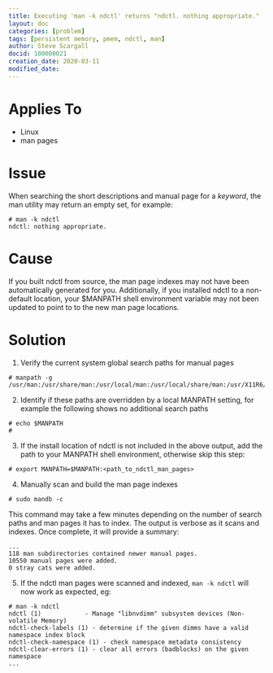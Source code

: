 ```yaml
---
title: Executing 'man -k ndctl' returns "ndctl. nothing appropriate."
layout: doc
categories: [problem]
tags: [persistent memory, pmem, ndctl, man]
author: Steve Scargall
docid: 100000021
creation_date: 2020-03-11
modified_date: 
---
```


# Applies To

- Linux
- man pages

# Issue

When searching the short descriptions and manual page for a *keyword*, the man utility may return an empty set, for example:

```
# man -k ndctl
ndctl: nothing appropriate.
```

# Cause

If you built ndctl from source, the man page indexes may not have been automatically generated for you. Additionally, if you installed ndctl to a non-default location, your $MANPATH shell environment variable may not been updated to point to to the new man page locations.

# Solution

1) Verify the current system global search paths for manual pages

```
# manpath -g
/usr/man:/usr/share/man:/usr/local/man:/usr/local/share/man:/usr/X11R6/man:/opt/man
```

2) Identify if these paths are overridden by a local MANPATH setting, for example the following shows no additional search paths

```
# echo $MANPATH
#
```

3) If the install location of ndctl is not included in the above output, add the path to your MANPATH shell environment, otherwise skip this step:

```
# export MANPATH=$MANPATH:<path_to_ndctl_man_pages>
```

4) Manually scan and build the man page indexes

```
# sudo mandb -c
```

This command may take a few minutes depending on the number of search paths and man pages it has to index. The output is verbose as it scans and indexes. Once complete, it will provide a summary:

```
...
118 man subdirectories contained newer manual pages.
10550 manual pages were added.
0 stray cats were added.
```

5) If the ndctl man pages were scanned and indexed, `man -k ndctl` will now work as expected, eg:

```
# man -k ndctl
ndctl (1)            - Manage "libnvdimm" subsystem devices (Non-volatile Memory)
ndctl-check-labels (1) - determine if the given dimms have a valid namespace index block
ndctl-check-namespace (1) - check namespace metadata consistency
ndctl-clear-errors (1) - clear all errors (badblocks) on the given namespace
...
```
